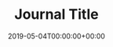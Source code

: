 ---
title: 'Journal Title'
field: 'cg.journal'
slug: 'cg-journal'
description: 'Full journal title. This should be the official, legal name of the journal. Prefer names without leading "a" or "the" where possible.'
required: False
vocabulary: 'cg-journal.txt'
policy: 'Free text, with suggested values from vocabulary.'
date: '2019-05-04T00:00:00+00:00'
---